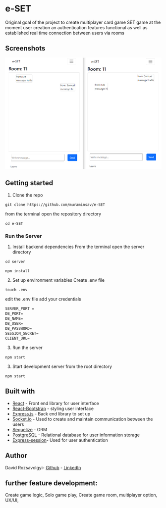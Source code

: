 # e-SET

Original goal of the project to create multiplayer card game SET game at the moment user creation an authentication features functional as well as established real time connection between users via rooms

## Screenshots

<p align="center">
  <img src="./public/readme/chat.png" />
</p>



## Getting started

1. Clone the repo

```
git clone https://github.com/muraminsav/e-SET
```

from the terminal open the repository directory
```
cd e-SET
```
###  Run the Server

1. Install backend dependencies
From the terminal open the server directory
```
cd server 
```
```
npm install
```
2. Set up environment variables
Create .env file 
```
touch .env 
```
edit the .env file add your credentials
```
SERVER_PORT =
DB_PORT=
DB_NAME=
DB_USER=
DB_PASSWORD=
SESSION_SECRET= 
CLIENT_URL=
```
3. Run the server

```
npm start
```


3. Start development server
from the root directory
```
npm start
```


## Built with
* [React](https://reactjs.org/) - Front end library for user interface
* [React-Bootstrap](https://react-bootstrap.github.io/) - styling user interface
* [Express.js](http://expressjs.com/) - Back end library to set up 
* [Socket.io](https://socket.io/) - Used to create and maintain communication between the users
* [Sequelize](https://sequelize.org/) - ORM
* [PostgreSQL](https://www.postgresql.org/) - Relational database for user information storage
* [Express-session](https://www.tutorialspoint.com/expressjs/expressjs_sessions.htm)- Used for user authentication

## Author

David Rozsavolgyi- [Github](https://github.com/muraminsav) - [LinkedIn](https://www.linkedin.com/in/david-rozsavolgyi/)



## further feature development: 
Create game logic,
Solo game play,
Create game room,
multiplayer option,
UX/UI,





